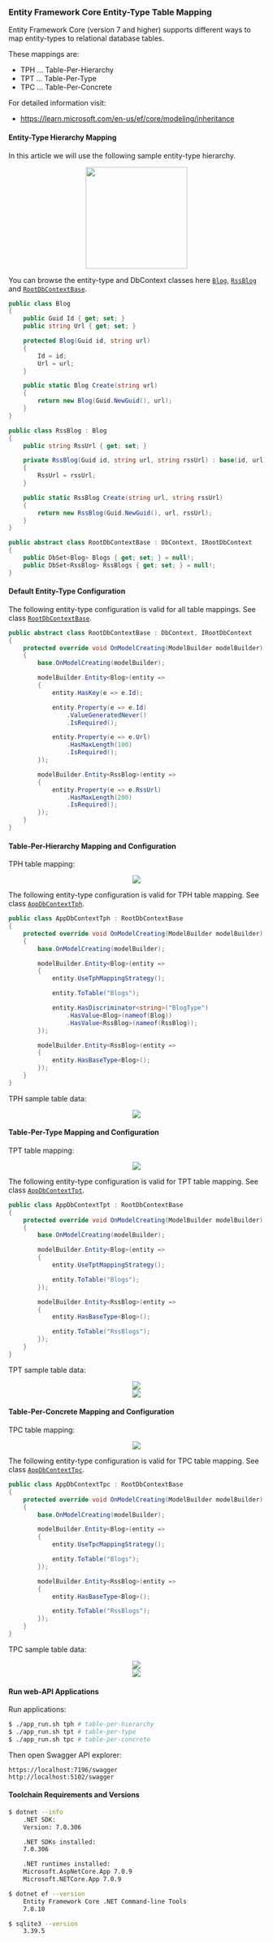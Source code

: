 ### Entity Framework Core Entity-Type Table Mapping

Entity Framework Core (version 7 and higher) supports different ways to map entity-types to relational database tables.

These mappings are:

- TPH ... Table-Per-Hierarchy
- TPT ... Table-Per-Type
- TPC ... Table-Per-Concrete

For detailed information visit:

- https://learn.microsoft.com/en-us/ef/core/modeling/inheritance

#### **Entity-Type Hierarchy Mapping**

In this article we will use the following sample entity-type hierarchy.

<div align="center">
    <img width="200px" src="./doc/img/blog-entity-type-hierarchy.png"/>
</div>

You can browse the entity-type and DbContext classes here [`Blog`](./src/EFCore.TableMapping.Shared/Entities/Blog.cs), [`RssBlog`](./src/EFCore.TableMapping.Shared/Entities/RssBlog.cs) and [`RootDbContextBase`](./src/EFCore.TableMapping.Shared/Database/RootDbContextBase.cs).

```cs
public class Blog
{
    public Guid Id { get; set; }
    public string Url { get; set; }

    protected Blog(Guid id, string url)
    {
        Id = id;
        Url = url;
    }

    public static Blog Create(string url)
    {
        return new Blog(Guid.NewGuid(), url);
    }
}

public class RssBlog : Blog
{
    public string RssUrl { get; set; }

    private RssBlog(Guid id, string url, string rssUrl) : base(id, url)
    {
        RssUrl = rssUrl;
    }

    public static RssBlog Create(string url, string rssUrl)
    {
        return new RssBlog(Guid.NewGuid(), url, rssUrl);
    }
}

public abstract class RootDbContextBase : DbContext, IRootDbContext
{
    public DbSet<Blog> Blogs { get; set; } = null!;
    public DbSet<RssBlog> RssBlogs { get; set; } = null!;
}
```

#### **Default Entity-Type Configuration**

The following entity-type configuration is valid for all table mappings. See class [`RootDbContextBase`](./src/EFCore.TableMapping.Shared/Database/RootDbContextBase.cs).

```cs
public abstract class RootDbContextBase : DbContext, IRootDbContext
{
    protected override void OnModelCreating(ModelBuilder modelBuilder)
    {
        base.OnModelCreating(modelBuilder);

        modelBuilder.Entity<Blog>(entity =>
        {
            entity.HasKey(e => e.Id);

            entity.Property(e => e.Id)
                .ValueGeneratedNever()
                .IsRequired();

            entity.Property(e => e.Url)
                .HasMaxLength(100)
                .IsRequired();
        });

        modelBuilder.Entity<RssBlog>(entity =>
        {
            entity.Property(e => e.RssUrl)
                .HasMaxLength(200)
                .IsRequired();
        });
    }
}
```

#### **Table-Per-Hierarchy Mapping and Configuration**

TPH table mapping:

<div align="center">
    <img src="./doc/img/blog-db-tph.png"/>
</div>

The following entity-type configuration is valid for TPH table mapping. See class [`AppDbContextTph`](./src/EFCore.TableMapping.WebApi.Tph/Database/AppDbContextTph.cs).

```cs
public class AppDbContextTph : RootDbContextBase
{
    protected override void OnModelCreating(ModelBuilder modelBuilder)
    {
        base.OnModelCreating(modelBuilder);

        modelBuilder.Entity<Blog>(entity =>
        {
            entity.UseTphMappingStrategy();

            entity.ToTable("Blogs");

            entity.HasDiscriminator<string>("BlogType")
                .HasValue<Blog>(nameof(Blog))
                .HasValue<RssBlog>(nameof(RssBlog));
        });

        modelBuilder.Entity<RssBlog>(entity =>
        {
            entity.HasBaseType<Blog>();
        });
    }
}
```

TPH sample table data:

<div align="center">
    <img src="./doc/img/blog-db-tph-sample-data.png"/>
</div>

#### **Table-Per-Type Mapping and Configuration**

TPT table mapping:

<div align="center">
    <img src="./doc/img/blog-db-tpt.png"/>
</div>

The following entity-type configuration is valid for TPT table mapping. See class [`AppDbContextTpt`](./src/EFCore.TableMapping.WebApi.Tpt/Database/AppDbContextTpt.cs).

```cs
public class AppDbContextTpt : RootDbContextBase
{
    protected override void OnModelCreating(ModelBuilder modelBuilder)
    {
        base.OnModelCreating(modelBuilder);

        modelBuilder.Entity<Blog>(entity =>
        {
            entity.UseTptMappingStrategy();

            entity.ToTable("Blogs");
        });

        modelBuilder.Entity<RssBlog>(entity =>
        {
            entity.HasBaseType<Blog>();

            entity.ToTable("RssBlogs");
        });
    }
}
```

TPT sample table data:

<div align="center">
    <img src="./doc/img/blog-db-tpt-sample-data-1.png"/>
</div>
<div align="center">
    <img src="./doc/img/blog-db-tpt-sample-data-2.png"/>
</div>

#### **Table-Per-Concrete Mapping and Configuration**

TPC table mapping:

<div align="center">
    <img src="./doc/img/blog-db-tpt.png"/>
</div>

The following entity-type configuration is valid for TPC table mapping. See class [`AppDbContextTpc`](./src/EFCore.TableMapping.WebApi.Tpc/Database/AppDbContextTpc.cs).

```cs
public class AppDbContextTpc : RootDbContextBase
{
    protected override void OnModelCreating(ModelBuilder modelBuilder)
    {
        base.OnModelCreating(modelBuilder);

        modelBuilder.Entity<Blog>(entity =>
        {
            entity.UseTpcMappingStrategy();

            entity.ToTable("Blogs");
        });

        modelBuilder.Entity<RssBlog>(entity =>
        {
            entity.HasBaseType<Blog>();

            entity.ToTable("RssBlogs");
        });
    }
}
```

TPC sample table data:

<div align="center">
    <img src="./doc/img/blog-db-tpc-sample-data-1.png"/>
</div>
<div align="center">
    <img src="./doc/img/blog-db-tpc-sample-data-2.png"/>
</div>

#### **Run web-API Applications**

Run applications:

```sh
$ ./app_run.sh tph # table-per-hierarchy
$ ./app_run.sh tpt # table-per-type
$ ./app_run.sh tpc # table-per-concrete
```

Then open Swagger API explorer:

```url
https://localhost:7196/swagger
http://localhost:5102/swagger
```

#### **Toolchain Requirements and Versions**

```sh
$ dotnet --info
    .NET SDK:
    Version: 7.0.306

    .NET SDKs installed:
    7.0.306

    .NET runtimes installed:
    Microsoft.AspNetCore.App 7.0.9
    Microsoft.NETCore.App 7.0.9

$ dotnet ef --version
    Entity Framework Core .NET Command-line Tools
    7.0.10

$ sqlite3 --version
    3.39.5
```
